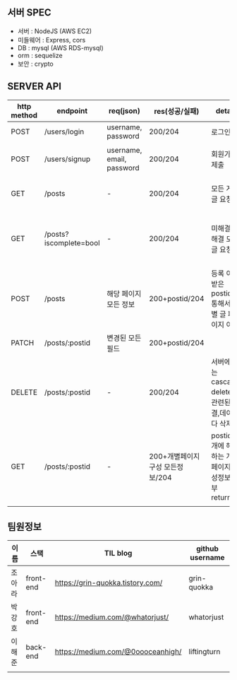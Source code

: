 ## 서버 SPEC

- 서버 : NodeJS (AWS EC2)
- 미들웨어 : Express, cors
- DB : mysql (AWS RDS-mysql)
- orm : sequelize
- 보안 : crypto

## SERVER API

| http method | endpoint               | req(json)                 | res(성공/실패)                  | detail                                                 | usage                      | example |
| ----------- | ---------------------- | ------------------------- | ------------------------------- | ------------------------------------------------------ | -------------------------- | ------- |
| POST        | /users/login           | username, password        | 200/204                         | 로그인                                                 | 로그인                     |         |
| POST        | /users/signup          | username, email, password | 200/204                         | 회원가입 제출                                          | 회원가입 제출              |         |
| GET         | /posts                 | -                         | 200/204                         | 모든 게시글 요청                                       | 모든 게시글 요청           |         |
| GET         | /posts?iscomplete=bool | -                         | 200/204                         | 미해결/해결 모든 글 요청                               | 미해결/해결 모든 글 요청   |         |
| POST        | /posts                 | 해당 페이지 모든 정보     | 200+postid/204                  | 등록 이후 받은 postid 통해서 개별 글 페이지 이동       | 새 글 등록                 |         |
| PATCH       | /posts/:postid         | 변경된 모든 필드          | 200+postid/204                  |                                                        |                            |         |
| DELETE      | /posts/:postid         | -                         | 200/204                         | 서버에서는 cascade delete등 관련된 연결,데이터 다 삭제 | 개별페이지에서 삭제 클릭시 |         |
| GET         | /posts/:postid         | -                         | 200+개별페이지구성 모든정보/204 | postid 1개에 해당하는 개별페이지 구성정보 전부 return  | 개별 글 페이지 진입        |         |
|             |                        |                           |                                 |                                                        |                            |         |

## 팀원정보

| 이름   | 스택      | TIL blog                          | github username |
| ------ | --------- | --------------------------------- | --------------- |
| 조아라 | front-end | https://grin-quokka.tistory.com/  | grin-quokka     |
| 박강호 | front-end | https://medium.com/@whatorjust/   | whatorjust      |
| 이해준 | back-end  | https://medium.com/@0oooceanhigh/ | liftingturn     |
|        |           |                                   |                 |
